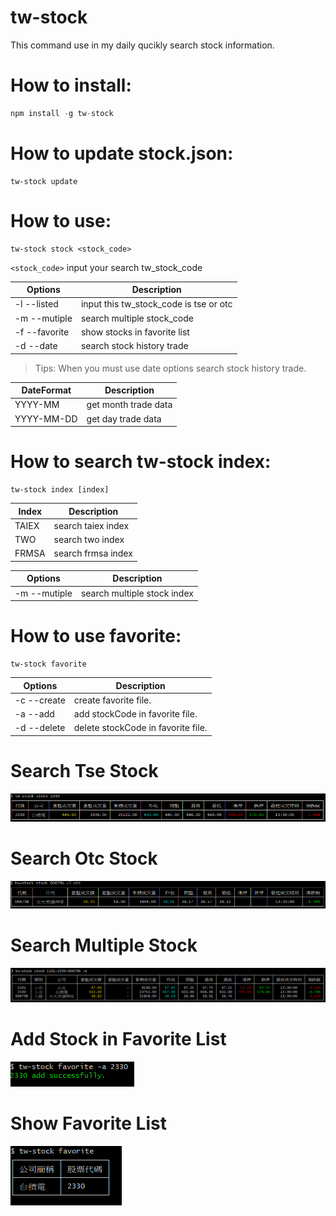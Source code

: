 # tw-stock

This command use in my daily qucikly search stock information.

# How to install:

```js
npm install -g tw-stock
```

# How to update stock.json:

```sheel
tw-stock update
```

# How to use:

```sheel
tw-stock stock <stock_code>
```

`<stock_code>` input your search tw_stock_code

| Options       | Description                            |
| ------------- | -------------------------------------- |
| -l --listed   | input this tw_stock_code is tse or otc |
| -m --mutiple  | search multiple stock_code             |
| -f --favorite | show stocks in favorite list           |
| -d --date     | search stock history trade             |

> Tips: When you must use date options search stock history trade.

| DateFormat | Description          |
| ---------- | -------------------- |
| YYYY-MM    | get month trade data |
| YYYY-MM-DD | get day trade data   |

# How to search tw-stock index:

```sheel
tw-stock index [index]
```

| Index | Description        |
| ----- | ------------------ |
| TAIEX | search taiex index |
| TWO   | search two index   |
| FRMSA | search frmsa index |

| Options      | Description                 |
| ------------ | --------------------------- |
| -m --mutiple | search multiple stock index |

# How to use favorite:

```sheel
tw-stock favorite
```

| Options     | Description                        |
| ----------- | ---------------------------------- |
| -c --create | create favorite file.              |
| -a --add    | add stockCode in favorite file.    |
| -d --delete | delete stockCode in favorite file. |

# Search Tse Stock

![tse.png](./tse.png)

# Search Otc Stock

![otc.png](./otc.png)

# Search Multiple Stock

![multiple.png](./multiple.png)

# Add Stock in Favorite List

![addStockInFavorite.png](./addStockInFavorite.png)

# Show Favorite List

![showFavoriteList.png](./showFavoriteList.png)
